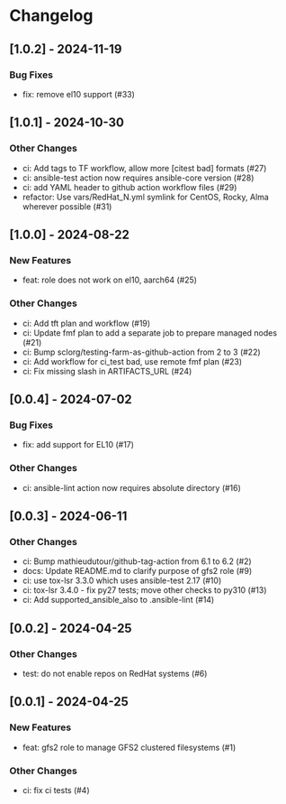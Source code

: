 Changelog
=========

[1.0.2] - 2024-11-19
--------------------

### Bug Fixes

- fix: remove el10 support (#33)

[1.0.1] - 2024-10-30
--------------------

### Other Changes

- ci: Add tags to TF workflow, allow more [citest bad] formats (#27)
- ci: ansible-test action now requires ansible-core version (#28)
- ci: add YAML header to github action workflow files (#29)
- refactor: Use vars/RedHat_N.yml symlink for CentOS, Rocky, Alma wherever possible (#31)

[1.0.0] - 2024-08-22
--------------------

### New Features

- feat: role does not work on el10, aarch64 (#25)

### Other Changes

- ci: Add tft plan and workflow (#19)
- ci: Update fmf plan to add a separate job to prepare managed nodes (#21)
- ci: Bump sclorg/testing-farm-as-github-action from 2 to 3 (#22)
- ci: Add workflow for ci_test bad, use remote fmf plan (#23)
- ci: Fix missing slash in ARTIFACTS_URL (#24)

[0.0.4] - 2024-07-02
--------------------

### Bug Fixes

- fix: add support for EL10 (#17)

### Other Changes

- ci: ansible-lint action now requires absolute directory (#16)

[0.0.3] - 2024-06-11
--------------------

### Other Changes

- ci: Bump mathieudutour/github-tag-action from 6.1 to 6.2 (#2)
- docs: Update README.md to clarify purpose of gfs2 role (#9)
- ci: use tox-lsr 3.3.0 which uses ansible-test 2.17 (#10)
- ci: tox-lsr 3.4.0 - fix py27 tests; move other checks to py310 (#13)
- ci: Add supported_ansible_also to .ansible-lint (#14)

[0.0.2] - 2024-04-25
--------------------

### Other Changes

- test: do not enable repos on RedHat systems (#6)

[0.0.1] - 2024-04-25
--------------------

### New Features

- feat: gfs2 role to manage GFS2 clustered filesystems (#1)

### Other Changes

- ci: fix ci tests (#4)

